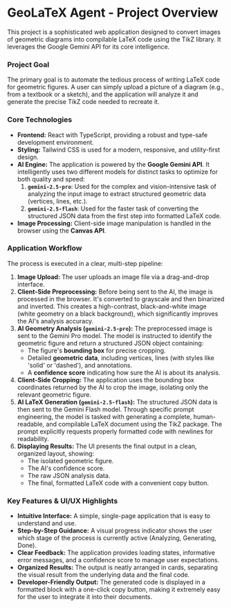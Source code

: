 # GeoLaTeX Agent - Project Overview

This project is a sophisticated web application designed to convert images of geometric diagrams into compilable LaTeX code using the TikZ library. It leverages the Google Gemini API for its core intelligence.

### Project Goal

The primary goal is to automate the tedious process of writing LaTeX code for geometric figures. A user can simply upload a picture of a diagram (e.g., from a textbook or a sketch), and the application will analyze it and generate the precise TikZ code needed to recreate it.

### Core Technologies

*   **Frontend:** React with TypeScript, providing a robust and type-safe development environment.
*   **Styling:** Tailwind CSS is used for a modern, responsive, and utility-first design.
*   **AI Engine:** The application is powered by the **Google Gemini API**. It intelligently uses two different models for distinct tasks to optimize for both quality and speed:
    1.  **`gemini-2.5-pro`**: Used for the complex and vision-intensive task of analyzing the input image to extract structured geometric data (vertices, lines, etc.).
    2.  **`gemini-2.5-flash`**: Used for the faster task of converting the structured JSON data from the first step into formatted LaTeX code.
*   **Image Processing:** Client-side image manipulation is handled in the browser using the **Canvas API**.

### Application Workflow

The process is executed in a clear, multi-step pipeline:

1.  **Image Upload:** The user uploads an image file via a drag-and-drop interface.
2.  **Client-Side Preprocessing:** Before being sent to the AI, the image is processed in the browser. It's converted to grayscale and then binarized and inverted. This creates a high-contrast, black-and-white image (white geometry on a black background), which significantly improves the AI's analysis accuracy.
3.  **AI Geometry Analysis (`gemini-2.5-pro`):** The preprocessed image is sent to the Gemini Pro model. The model is instructed to identify the geometric figure and return a structured JSON object containing:
    *   The figure's **bounding box** for precise cropping.
    *   Detailed **geometric data**, including vertices, lines (with styles like 'solid' or 'dashed'), and annotations.
    *   A **confidence score** indicating how sure the AI is about its analysis.
4.  **Client-Side Cropping:** The application uses the bounding box coordinates returned by the AI to crop the image, isolating only the relevant geometric figure.
5.  **AI LaTeX Generation (`gemini-2.5-flash`):** The structured JSON data is then sent to the Gemini Flash model. Through specific prompt engineering, the model is tasked with generating a complete, human-readable, and compilable LaTeX document using the TikZ package. The prompt explicitly requests properly formatted code with newlines for readability.
6.  **Displaying Results:** The UI presents the final output in a clean, organized layout, showing:
    *   The isolated geometric figure.
    *   The AI's confidence score.
    *   The raw JSON analysis data.
    *   The final, formatted LaTeX code with a convenient copy button.

### Key Features & UI/UX Highlights

*   **Intuitive Interface:** A simple, single-page application that is easy to understand and use.
*   **Step-by-Step Guidance:** A visual progress indicator shows the user which stage of the process is currently active (Analyzing, Generating, Done).
*   **Clear Feedback:** The application provides loading states, informative error messages, and a confidence score to manage user expectations.
*   **Organized Results:** The output is neatly arranged in cards, separating the visual result from the underlying data and the final code.
*   **Developer-Friendly Output:** The generated code is displayed in a formatted block with a one-click copy button, making it extremely easy for the user to integrate it into their documents.
